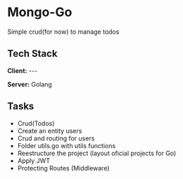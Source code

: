 # Mongo-Go

Simple crud(for now) to manage todos


## Tech Stack

**Client:** ---

**Server:** Golang


## Tasks

- Crud(Todos)
- Create an entity users
- Crud and routing for users
- Folder utils.go with utils functions
- Reestructure the project (layout oficial projects for Go)
- Apply JWT
- Protecting Routes (Middleware)

